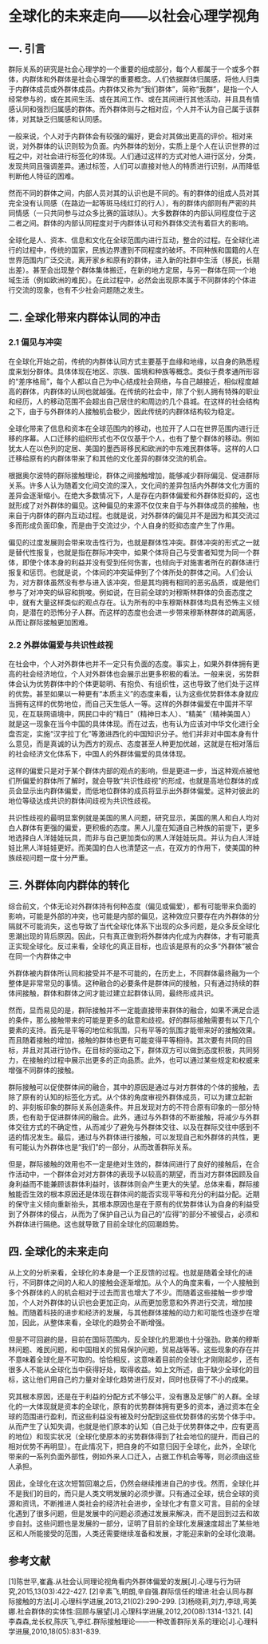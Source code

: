 # 全球化的未来走向——以社会心理学视角

## 一. 引言

群际关系的研究是社会心理学的一个重要的组成部分，每个人都属于一个或多个群体，内群体和外群体是社会心理学的重要概念。人们依据群体归属感，将他人归类于内群体成员或外群体成员。内群体又称为“我们群体”，简称“我群”，是指一个人经常参与的，或在其间生活、或在其间工作、或在其间进行其他活动，并且具有情感认同和强烈归属感的群体。而外群体则与之相对应，个人并不认为自己属于该群体，对其缺乏归属感和认同感。

一般来说，个人对于内群体会有较强的偏好，更会对其做出更高的评价。相对来说，对外群体的认识则较为负面。内外群体的划分，实质上是个人在认识世界的过程之中，对社会进行标签化的体现。人们通过这样的方式对他人进行区分，分类，发现共同且强调差异。通过标签，人们可以直接对他人的特质进行识别，从而降低判断他人特征的困难。

然而不同的群体之间，内部人员对其的认识也是不同的。有的群体的组成人员对其完全没有认同感（在路边一起等斑马线红灯的行人），有的群体内部则有严密的共同情感（一只共同参与过众多比赛的篮球队）。大多数群体的内部认同程度位于这二者之间。群体的内部认同程度对于内群体认可和外群体交流有着巨大的影响。

全球化是人、资本、信息和文化在全球范围内进行互动，整合的过程。在全球化进行的过程中，传统的国家，民族边界遭到不同程度的破坏。不同种族和国籍的人在世界范围内广泛交流，离开家乡和原有的群体，进入新的社群中生活（移民，长期出差）。甚至会出现整个群体集体搬迁，在新的地方定居，与另一群体在同一个地域生活（例如欧洲的难民）。在此过程中，必然会出现原本属于不同群体的个体进行交流的现象，也有不少社会问题随之发生。

## 二. 全球化带来内群体认同的冲击

### 2.1 偏见与冲突

在全球化开始之前，传统的内群体认同方式主要基于血缘和地缘，以自身的熟悉程度来划分群体。具体体现在地区、宗族、国境和种族等概念。类似于费孝通所形容的“差序格局”，每个人都以自己为中心结成社会网络，与自己越接近，相似程度越高的群体，内群体的认同也就越强。在传统的社会中，除了个别人拥有特殊的职业和经历，人的移动范围不会超出自己居住的和周边的几个县城。在这样的社会结构之下，由于与外群体的人接触机会极少，因此传统的内群体结构较为稳定。

全球化带来了信息和资本在全球范围内的移动，也拉开了人口在世界范围内进行迁移的序幕。人口迁移的组织形式也不仅仅基于个人，也有了整个群体的移动。例如犹太人在以色列的定居、美国的墨西哥移民和欧洲的中东难民群体等。这样的人口迁移给原有的内群体带来了和其他的文化差异的群体交流的机会。

根据奥尔波特的群际接触理论，群体之间接触增加，能够减少群际偏见、促进群际关系。许多人认为随着文化间交流的深入，文化间的差异包括内外群体文化方面的差异会逐渐缩小。在绝大多数情况下，人是存在内群体偏爱和外群体贬抑的，这也就形成了对外群体的偏见。这种偏见的来源不仅仅来自于与外群体成员的接触，也来自于内群体的群内互动过程。也就是说，对外群体的偏见并不是因为和其交流过多而形成负面印象，而是由于交流过少，个人自身的贬抑态度产生了作用。

偏见的过度发展则会带来攻击性行为，也就是群体性冲突。群体冲突的形式之一就是替代性报复，也就是指在群际冲突中，如果个体将自己与受害者知觉为同一个群体，即使个体本身的利益并没有受到任何伤害，也倾向于对施害者所在的群体进行报复和惩罚。也就是说，个体间的冲突延伸到了个体所处的群体之间。人们会认为，对方群体虽然没有参与进入该冲突，但是其均拥有相同的恶劣品质，或是他们参与了对冲突的纵容和挑唆。例如说，在目前全球的对穆斯林群体的负面态度之中，就有大量这样类似的观点存在。认为所有的中东穆斯林群体均具有恐怖主义倾向，是潜在的恐怖分子人群。而这样的态度也会进一步带来穆斯林群体的疏离感，从而让群际接触更加困难。

### 2.2 外群体偏爱与共识性歧视

在社会中，个人对外群体也并不一定只有负面的态度。事实上，如果外群体拥有更高的社会经济地位，个人对外群体也会展示出更多积极的看法。一般来说，劣势群体会认为优势群体中的个体更聪明、有抱负、有组织性，这也导致了他们处于这样的优势。甚至如果以一种更有“本质主义”的态度来看，认为这些优势群体本身就应当拥有这样的优势地位，而自己天生低人一等。这样的外群体偏爱在中国并不罕见，在互联网语境中，网民口中的“精日”（精神日本人）、“精美”（精神美国人）就是这一现象在当今中国的具体体现。而在过去，也有认为应该对中华文化进行全盘否定，实施“汉字拉丁化”等激进西化的中国知识分子。他们并非对中国本身有什么意见，而是真诚的认为西方的观点、态度甚至人种更加优越，这就是在相对落后的社会经济文化体系下，中国人的外群体偏爱的具体体现。

这样的偏爱只是对于某个群体内部的观点的影响，但是更进一步，当这种观点被他们所偏爱的群体所了解时，就会导致“共识性歧视”的形成，也就是高地位群体的成员会显示出内群体偏爱，而低地位群体的成员将显示出外群体偏爱。这种对彼此的地位等级达成共识的群体间歧视为共识性歧视。

共识性歧视的最明显案例就是美国的黑人问题，研究显示，美国的黑人和白人均对白人群体有更强的偏爱，更积极的态度。黑人儿童在知道自己种族的前提下，更多地选择白人洋娃娃玩具，而非与自己更加类似的黑人洋娃娃玩具。并认为白人洋娃娃比黑人洋娃娃更好。而美国的白人也清楚这一点，在双方的作用下，使美国的种族歧视问题一度十分严重。

## 三. 外群体向内群体的转化

综合前文，个体无论对外群体持有何种态度（偏见或偏爱），都有可能带来负面的影响，可能是外部的冲突，也可能是内部的偏见，这种效应只要存在内外群体的分隔就不可能消失，这也导致了当代全球化体系下出现的众多问题，是众多反全球化思潮出现的背后原因。因此，只有真正做到将外群体内化成为内群体，才有可能真正实现全球化。反过来看，全球化的真正目标，也应该是原有的众多“外群体”被合在同一个内群体之中

外群体被内群体所认同和接受并不是不可能的，在历史上，不同群体最终融为一个整体是非常常见的事情。这种融合的必要条件是群体间的接触，只有通过持续的群体间接触，群体和群体之间才能过建立起群体认同，最终形成共识。

然而，显而易见的是，群际接触并不一定能直接带来群体的融合，如果不满足合适的条件，那么接触带来的可能是更多的敌意和歧视。好的群际接触需要有以下几个要素的支持。首先是平等的地位和氛围，只有平等的氛围才能带来好的接触效果。而且随着接触的增加，接触的群体也更有可能变得平等相待。其次要有共同的目标，并且对其进行协作。在目标的驱动之下，群体双方可以做到态度积极，共同努力，在接触的过程中展示出更多的正向品质。此外，也可以通过某些规定和权威来增强不同群体的接触。

群际接触可以促使群体间的融合，其中的原因是通过与对方群体的个体的接触，去除了原有的认知的标签化方式。从个体的角度审视外群体成员，可以为建立起新的、非刻板印象的群际关系创造条件。并且发现对方的不符合原有印象的一部分特质，也有助于促进群体间的融合。此外，通过与外群体的不断接触，将减少与外群体交往方式的不确定性，从而减少了避免与外群体交往、以及在群际交往中感到不适的情况发生。最后，通过与外群体进行接触，可以发现自己和外群体的共性，更有可能认为外群体也是“我们”的一部分，从而改善群际关系。

但是，群际接触的效用也不一定是绝对生效的，群体间进行了良好的接触后，在合作活动中，一个群体会对对方群体的表现予以较高的期望，而当对方群体因顾及自身利益而不能兼顾该群体利益时，该群体则会产生更大的失望。总体来看，群际接触能否生效的根本原因还是体现在群体间的能否实现平等和充分的利益分配。近期的保守主义倾向重新抬头，其根本原因也是在于原有的优势群体认为自身的利益受到了外群体的侵占，从而为了保护自己认为自己的“应得”的部分不被侵占，必须和外群体进行隔绝。这也就导致了目前全球化的回潮趋势。

## 四. 全球化的未来走向

从上文的分析来看，全球化的本身是一个正反馈的过程。也就是随着全球化的进行，不同群体之间的人和人的接触会逐渐增加。从个人的角度来看，一个人接触到多个外群体的人的机会相对于过去而言也增大了不少。而随着这些接触一步步增加，个人对外群体的认识也会更加正向，从而更加愿意和外界进行交流，增加接触。而随着科技的进步和经济的发展，与其他群体接触的动力和可能性也逐步在增加，因此，从整体来看，全球化的趋势会不断增强。

但是不可回避的是，目前在国际范围内，反全球化的思潮也十分强劲。欧美的穆斯林问题、难民问题，和中国相关的贸易保护问题，贸易战等等。这些现象的存在并不意味着全球化是不可取的。恰恰相反，这意味着目前的全球化才刚刚起步，还有很多人不能从全球化当中获得好处，取得收益。如上文所述，由于缺少全球化的目标，这让他们用自己的力量对全球化趋势进行反对，同时也获得了不小的成果。

究其根本原因，还是在于利益的分配方式不够公平，没有惠及足够广的人群。全球化的一大体现就是资本的全球化，原有的优势群体拥有更多的资本，通过资本在全球的范围进行盈利，而这些利益没有被及时分配到这些优势群体的劣势个体手中。从而产生了认知失调，也就是他们原本的认知（自己处于优势群体之中，应有更高的地位）和现实状况（全球化使原本的劣势群体得到了社会地位的提升，而自己的相对优势不再明显）。在此情况下，把自身的不如意归因于全球化，此外，全球化带来的一系列负面外部性，例如外来人口迁入，占据工作机会等等，则必须由这些人承担。

因此，全球化在这次短暂回潮之后，仍然会继续推进自己的步伐。然而，全球化并不是我们的目的，而只是人类文明发展的必须步骤。只有通过全球，统合全球的资源和资讯，不断推进人类社会的经济社会进步，全球化才有意义可言。目前的全球化遇到了很多问题，但是发展中的问题必须通过发展来解决，而不是回到过去和故步自封。这些问题也是发展的一部分，证明了目前的全球化发展速度超出了某些地区和人所能接受的范围，人类还需要继续准备和发展，才能迎来新的全球化浪潮。

## 参考文献

[1]陈世平,崔鑫.从社会认同理论视角看内外群体偏爱的发展[J].心理与行为研究,2015,13(03):422-427.
[2]辛素飞,明朗,辛自强.群际信任的增进:社会认同与群际接触的方法[J].心理科学进展,2013,21(02):290-299.
[3]杨晓莉,刘力,李琼,弯美娜.社会群体的实体性:回顾与展望[J].心理科学进展,2012,20(08):1314-1321.
[4]李森森,龙长权,陈庆飞,李红.群际接触理论——一种改善群际关系的理论[J].心理科学进展,2010,18(05):831-839.